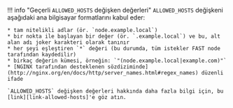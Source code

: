 [link-allowed-hosts]:               http://nginx.org/en/docs/http/server_names.html

!!! info "Geçerli `ALLOWED_HOSTS` değişken değerleri"
    `ALLOWED_HOSTS` değişkeni aşağıdaki ana bilgisayar formatlarını kabul eder:

    * tam nitelikli adlar (ör. `node.example.local`)
    * bir nokta ile başlayan bir değer (ör. `.example.local`) ve bu, alt alan adı joker karakteri olarak tanınır
    * her şeyi eşleştiren `*` değeri (bu durumda, tüm istekler FAST node tarafından kaydedilir)
    * birkaç değerin kümesi, örneğin: `"(node.example.local|example.com)"`
    * [NGINX tarafından desteklenen sözdiziminde](http://nginx.org/en/docs/http/server_names.html#regex_names) düzenli ifade

    `ALLOWED_HOSTS` değişken değerleri hakkında daha fazla bilgi için, bu [link][link-allowed-hosts]'e göz atın.